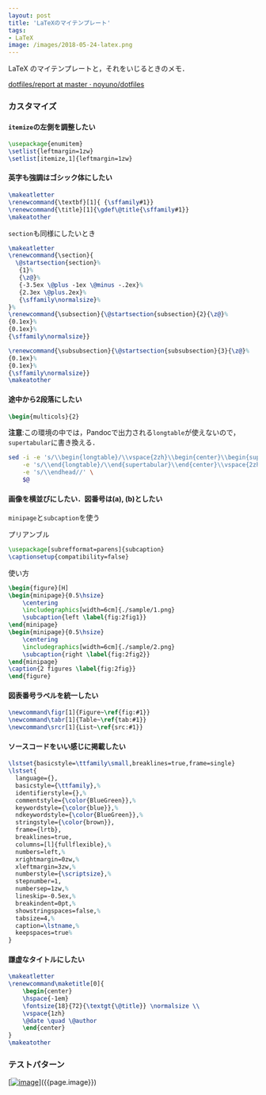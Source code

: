 ```yaml
---
layout: post
title: 'LaTeXのマイテンプレート'
tags:
- LaTeX
image: /images/2018-05-24-latex.png
---
```


LaTeX のマイテンプレートと，それをいじるときのメモ．

<style>
img {max-height:1000px}
</style>

[dotfiles/report at master · noyuno/dotfiles](https://github.com/noyuno/dotfiles/tree/master/report)

### カスタマイズ

#### `itemize`の左側を調整したい

~~~tex
\usepackage{enumitem}
\setlist{leftmargin=1zw}
\setlist[itemize,1]{leftmargin=1zw}
~~~

#### 英字も強調はゴシック体にしたい

~~~tex
\makeatletter
\renewcommand{\textbf}[1]{ {\sffamily#1}}
\renewcommand{\title}[1]{\gdef\@title{\sffamily#1}}
\makeatother
~~~


`section`も同様にしたいとき

~~~tex
\makeatletter
\renewcommand{\section}{
  \@startsection{section}%
   {1}%
   {\z@}%
   {-3.5ex \@plus -1ex \@minus -.2ex}%
   {2.3ex \@plus.2ex}%
   {\sffamily\normalsize}%
}%
\renewcommand{\subsection}{\@startsection{subsection}{2}{\z@}%
{0.1ex}%
{0.1ex}%
{\sffamily\normalsize}}

\renewcommand{\subsubsection}{\@startsection{subsubsection}{3}{\z@}%
{0.1ex}%
{0.1ex}%
{\sffamily\normalsize}}
\makeatother
~~~


#### 途中から2段落にしたい

~~~tex
\begin{multicols}{2}
~~~

**注意**:この環境の中では，Pandocで出力される`longtable`が使えないので，
`supertabular`に書き換える．

~~~sh
sed -i -e 's/\\begin{longtable}/\\vspace{2zh}\\begin{center}\\begin{supertabular}/g' \
    -e 's/\\end{longtable}/\\end{supertabular}\\end{center}\\vspace{2zh}/' \
    -e 's/\\endhead//' \
    $@
~~~

#### 画像を横並びにしたい．図番号は(a), (b)としたい

`minipage`と`subcaption`を使う

プリアンブル

~~~tex
\usepackage[subrefformat=parens]{subcaption}
\captionsetup{compatibility=false}
~~~

使い方

~~~tex
\begin{figure}[H]
\begin{minipage}{0.5\hsize}
    \centering
    \includegraphics[width=6cm]{./sample/1.png}
    \subcaption{left \label{fig:2fig1}}
\end{minipage}
\begin{minipage}{0.5\hsize}
    \centering
    \includegraphics[width=6cm]{./sample/2.png}
    \subcaption{right \label{fig:2fig2}}
\end{minipage}
\caption{2 figures \label{fig:2fig}}
\end{figure}
~~~


#### 図表番号ラベルを統一したい

~~~tex
\newcommand\figr[1]{Figure~\ref{fig:#1}}
\newcommand\tabr[1]{Table~\ref{tab:#1}}
\newcommand\srcr[1]{List~\ref{src:#1}}
~~~

#### ソースコードをいい感じに掲載したい

~~~tex
\lstset{basicstyle=\ttfamily\small,breaklines=true,frame=single}
\lstset{
  language={},
  basicstyle={\ttfamily},%
  identifierstyle={},%
  commentstyle={\color{BlueGreen}},%
  keywordstyle={\color{blue}},%
  ndkeywordstyle={\color{BlueGreen}},%
  stringstyle={\color{brown}},
  frame={lrtb},
  breaklines=true,
  columns=[l]{fullflexible},%
  numbers=left,%
  xrightmargin=0zw,%
  xleftmargin=3zw,%
  numberstyle={\scriptsize},%
  stepnumber=1,
  numbersep=1zw,%
  lineskip=-0.5ex,%
  breakindent=0pt,%
  showstringspaces=false,%
  tabsize=4,%
  caption=\lstname,%
  keepspaces=true%
}
~~~

#### 謙虚なタイトルにしたい

~~~tex
\makeatletter
\renewcommand\maketitle[0]{
    \begin{center}
    \hspace{-1em}
    \fontsize{18}{72}{\textgt{\@title}} \normalsize \\
    \vspace{1zh}
    \@date \quad \@author
    \end{center}
}
\makeatother
~~~


### テストパターン

[[![image]({{page.image}})]({{page.image}})]({{page.image}})

